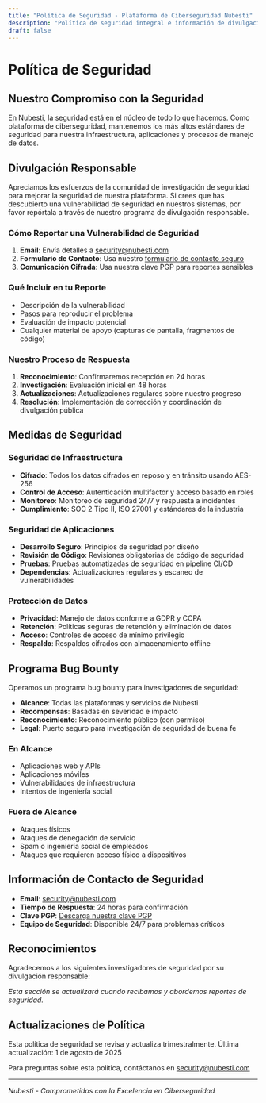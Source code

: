 ```yaml
---
title: "Política de Seguridad - Plataforma de Ciberseguridad Nubesti"
description: "Política de seguridad integral e información de divulgación responsable para la plataforma de pruebas de ciberseguridad potenciada por IA de Nubesti."
draft: false
---
```


# Política de Seguridad

## Nuestro Compromiso con la Seguridad

En Nubesti, la seguridad está en el núcleo de todo lo que hacemos. Como plataforma de ciberseguridad, mantenemos los más altos estándares de seguridad para nuestra infraestructura, aplicaciones y procesos de manejo de datos.

## Divulgación Responsable

Apreciamos los esfuerzos de la comunidad de investigación de seguridad para mejorar la seguridad de nuestra plataforma. Si crees que has descubierto una vulnerabilidad de seguridad en nuestros sistemas, por favor repórtala a través de nuestro programa de divulgación responsable.

### Cómo Reportar una Vulnerabilidad de Seguridad

1. **Email**: Envía detalles a security@nubesti.com
2. **Formulario de Contacto**: Usa nuestro [formulario de contacto seguro](/contact/)
3. **Comunicación Cifrada**: Usa nuestra clave PGP para reportes sensibles

### Qué Incluir en tu Reporte

- Descripción de la vulnerabilidad
- Pasos para reproducir el problema
- Evaluación de impacto potencial
- Cualquier material de apoyo (capturas de pantalla, fragmentos de código)

### Nuestro Proceso de Respuesta

1. **Reconocimiento**: Confirmaremos recepción en 24 horas
2. **Investigación**: Evaluación inicial en 48 horas
3. **Actualizaciones**: Actualizaciones regulares sobre nuestro progreso
4. **Resolución**: Implementación de corrección y coordinación de divulgación pública

## Medidas de Seguridad

### Seguridad de Infraestructura

- **Cifrado**: Todos los datos cifrados en reposo y en tránsito usando AES-256
- **Control de Acceso**: Autenticación multifactor y acceso basado en roles
- **Monitoreo**: Monitoreo de seguridad 24/7 y respuesta a incidentes
- **Cumplimiento**: SOC 2 Tipo II, ISO 27001 y estándares de la industria

### Seguridad de Aplicaciones

- **Desarrollo Seguro**: Principios de seguridad por diseño
- **Revisión de Código**: Revisiones obligatorias de código de seguridad
- **Pruebas**: Pruebas automatizadas de seguridad en pipeline CI/CD
- **Dependencias**: Actualizaciones regulares y escaneo de vulnerabilidades

### Protección de Datos

- **Privacidad**: Manejo de datos conforme a GDPR y CCPA
- **Retención**: Políticas seguras de retención y eliminación de datos
- **Acceso**: Controles de acceso de mínimo privilegio
- **Respaldo**: Respaldos cifrados con almacenamiento offline

## Programa Bug Bounty

Operamos un programa bug bounty para investigadores de seguridad:

- **Alcance**: Todas las plataformas y servicios de Nubesti
- **Recompensas**: Basadas en severidad e impacto
- **Reconocimiento**: Reconocimiento público (con permiso)
- **Legal**: Puerto seguro para investigación de seguridad de buena fe

### En Alcance

- Aplicaciones web y APIs
- Aplicaciones móviles
- Vulnerabilidades de infraestructura
- Intentos de ingeniería social

### Fuera de Alcance

- Ataques físicos
- Ataques de denegación de servicio
- Spam o ingeniería social de empleados
- Ataques que requieren acceso físico a dispositivos

## Información de Contacto de Seguridad

- **Email**: security@nubesti.com
- **Tiempo de Respuesta**: 24 horas para confirmación
- **Clave PGP**: [Descarga nuestra clave PGP](/pgp-key.txt)
- **Equipo de Seguridad**: Disponible 24/7 para problemas críticos

## Reconocimientos

Agradecemos a los siguientes investigadores de seguridad por su divulgación responsable:

*Esta sección se actualizará cuando recibamos y abordemos reportes de seguridad.*

## Actualizaciones de Política

Esta política de seguridad se revisa y actualiza trimestralmente. Última actualización: 1 de agosto de 2025

Para preguntas sobre esta política, contáctanos en security@nubesti.com

---

*Nubesti - Comprometidos con la Excelencia en Ciberseguridad*
